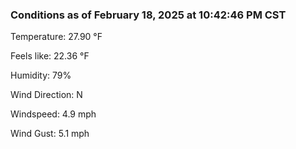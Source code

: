 ### Conditions as of February 18, 2025 at 10:42:46 PM CST 

Temperature: 27.90 &deg;F

Feels like: 22.36 &deg;F

Humidity: 79%

Wind Direction: N

Windspeed: 4.9 mph

Wind Gust: 5.1 mph

